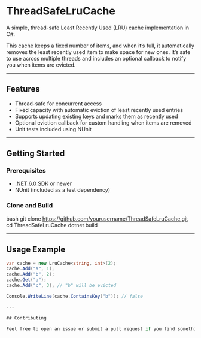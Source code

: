 # ThreadSafeLruCache

A simple, thread-safe Least Recently Used (LRU) cache implementation in C#.

This cache keeps a fixed number of items, and when it’s full, it automatically removes the least recently used item to make space for new ones. It’s safe to use across multiple threads and includes an optional callback to notify you when items are evicted.

---

## Features

- Thread-safe for concurrent access  
- Fixed capacity with automatic eviction of least recently used entries  
- Supports updating existing keys and marks them as recently used  
- Optional eviction callback for custom handling when items are removed  
- Unit tests included using NUnit

---

## Getting Started

### Prerequisites

- [.NET 6.0 SDK](https://dotnet.microsoft.com/download) or newer  
- NUnit (included as a test dependency)

### Clone and Build

bash
git clone https://github.com/yourusername/ThreadSafeLruCache.git
cd ThreadSafeLruCache
dotnet build

---

## Usage Example

```csharp
var cache = new LruCache<string, int>(2);
cache.Add("a", 1);
cache.Add("b", 2);
cache.Get("a");
cache.Add("c", 3); // "b" will be evicted

Console.WriteLine(cache.ContainsKey("b")); // false

---

## Contributing

Feel free to open an issue or submit a pull request if you find something to improve.

